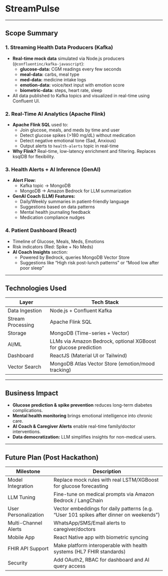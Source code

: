 # StreamPulse

---

## Scope Summary 

### 1. Streaming Health Data Producers (Kafka)
- **Real-time mock data** simulated via Node.js producers (`@confluentinc/kafka-javascript`):
    - **glucose-data:** CGM readings every few seconds
    - **meal-data:** carbs, meal type
    - **med-data:** medicine intake logs
    - **emotion-data:** voice/text input with emotion score
    - **biometric-data:** steps, heart rate, sleep
- All data published to Kafka topics and visualized in real-time using Confluent UI.

### 2. Real-Time AI Analytics (Apache Flink)
- **Apache Flink SQL** used to:
    - Join glucose, meals, and meds by time and user
    - Detect glucose spikes (>180 mg/dL) without medication
    - Detect negative emotional tone (Sad, Anxious)
    - Output alerts to `health-alerts` topic in real-time
- **Why Flink?** Real-time, low-latency enrichment and filtering. Replaces ksqlDB for flexibility.

### 3. Health Alerts + AI Inference (GenAI)
- **Alert Flow:**
    - Kafka topic → MongoDB
    - MongoDB → Amazon Bedrock for LLM summarization
- **GenAI Coach (LLM) Features:**
    - Daily/Weekly summaries in patient-friendly language
    - Suggestions based on data patterns
    - Mental health journaling feedback
    - Medication compliance nudges

### 4. Patient Dashboard (React)
- Timeline of Glucose, Meals, Meds, Emotions
- Risk indicators (Red: Spike + No Meds)
- **AI Coach Insights** section:
    - Powered by Bedrock, queries MongoDB Vector Store
    - Suggestions like “High risk post-lunch patterns” or “Mood low after poor sleep”

---

## Technologies Used

| Layer            | Tech Stack                                              |
|------------------|--------------------------------------------------------|
| Data Ingestion   | Node.js + Confluent Kafka                              |
| Stream Processing| Apache Flink SQL                                       |
| Storage          | MongoDB (Time-series + Vector)                         |
| AI/ML            | LLMs via Amazon Bedrock, optional XGBoost for glucose prediction |
| Dashboard        | ReactJS (Material UI or Tailwind)                      |
| Vector Search    | MongoDB Atlas Vector Store (emotion/mood tracking)     |

---

## Business Impact

- **Glucose prediction & spike prevention** reduces long-term diabetes complications.
- **Mental health monitoring** brings emotional intelligence into chronic care.
- **AI Coach & Caregiver Alerts** enable real-time family/doctor interventions.
- **Data democratization:** LLM simplifies insights for non-medical users.

---

## Future Plan (Post Hackathon)

| Milestone             | Description                                                        |
|-----------------------|--------------------------------------------------------------------|
| Model Integration  | Replace mock rules with real LSTM/XGBoost for glucose forecasting  |
| LLM Tuning         | Fine-tune on medical prompts via Amazon Bedrock / LangChain        |
| User Personalization | Vector embeddings for daily patterns (e.g. “User 101 spikes after dinner on weekends”) |
| Multi-Channel Alerts | WhatsApp/SMS/Email alerts to caregiver/doctors                   |
| Mobile App         | React Native app with biometric syncing                            |
| FHIR API Support   | Make platform interoperable with health systems (HL7 FHIR standards)|
| Security           | Add OAuth2, RBAC for dashboard and AI query access                 |


